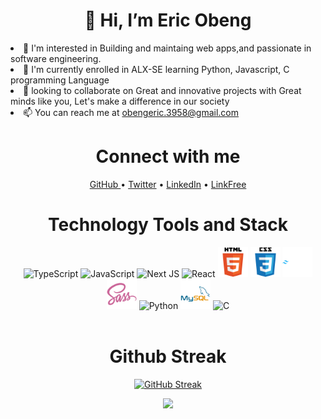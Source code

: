 <h1 align="center">👋 Hi, I’m <strong>Eric Obeng </strong></h1

- 👀 I'm interested in Building and maintaing web apps,and passionate in software engineering.
- 🌱 I'm currently enrolled in ALX-SE learning Python, Javascript, C programming Language
- 💞️ looking to collaborate on Great and innovative projects with Great minds like you, Let's make a difference in our society
- 📫 You can reach me at obengeric.3958@gmail.com
     
<h1 align="center">Connect with me</h1>
<div align="center">
     <a href="https://github.com/Eric-Obeng">GitHub <a/> • <a href="https://twitter.com/tech_psalmist">Twitter</a> • <a href="https://www.linkedin.com/in/eric-obeng-66a839179">LinkedIn</a> • <a href="https://linkfree.io/Eric-Obeng">LinkFree</a>
<div>
<h1 align="center">Technology Tools and Stack</h1>

<div align="center">
<img src="https://upload.wikimedia.org/wikipedia/commons/thumb/4/4c/Typescript_logo_2020.svg/1200px-Typescript_logo_2020.svg.png" width="48" height="48" alt="TypeScript" />
<img src="https://upload.wikimedia.org/wikipedia/commons/thumb/9/99/Unofficial_JavaScript_logo_2.svg/1024px-Unofficial_JavaScript_logo_2.svg.png" width="48" height="48" alt="JavaScript" />
<img src="https://raw.githubusercontent.com/samfromaway/samfromaway/master/.github/images/nextjs.png" width="48" height="48" alt="Next JS" />
<img src="https://brandlogos.net/wp-content/uploads/2020/09/react-logo.png" width="48" height="48" alt="React" />
<img src="https://github.com/devicons/devicon/blob/master/icons/html5/html5-original-wordmark.svg" width="48" height="48" alt="HTML5" />
<img src="https://github.com/devicons/devicon/blob/master/icons/css3/css3-original-wordmark.svg" width="48" height="48" alt="css3" />
<img src="https://github.com/devicons/devicon/blob/master/icons/tailwindcss/tailwindcss-original-wordmark.svg" width="48" height="48" alt="tailwind" />
<img src="https://github.com/devicons/devicon/blob/master/icons/sass/sass-original.svg" width="48" height="48" alt="scss" />
<img src="https://upload.wikimedia.org/wikipedia/commons/thumb/c/c3/Python-logo-notext.svg/1200px-Python-logo-notext.svg.png" width="48" height="48" alt="Python" />
<img src="https://github.com/devicons/devicon/blob/master/icons/mysql/mysql-original-wordmark.svg" width="48" height="48" alt="MySQL" />
<img src="https://img.icons8.com/color/452/c-programming.png" width="48" height="48" alt="C" />
</div>

<br />
     
<h1 align="center">Github Streak</h1>

<div align="center">
     
[![GitHub Streak](https://github-readme-streak-stats.herokuapp.com?user=Eric-Obeng&hide_border=true)](https://git.io/streak-stats)

<img
     src="https://github-readme-stats.vercel.app/api?username=Eric-Obeng&show_icons=true&theme=darcula"
/>
     
</div>
  
     
<!---
Eric-Obeng/Eric-Obeng is a ✨ special ✨ repository because its `README.md` (this file) appears on your GitHub profile.
You can click the Preview link to take a look at your changes.
--->
